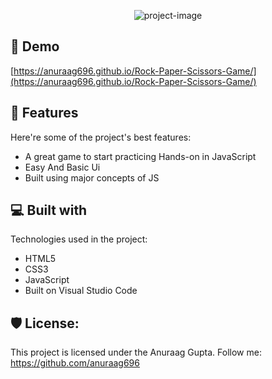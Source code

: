 <p align="center"><img src="https://socialify.git.ci/anuraag696/Rock-Paper-Scissors-Game/image?forks=1&amp;issues=1&amp;language=1&amp;name=1&amp;owner=1&amp;pattern=Transparent&amp;pulls=1&amp;stargazers=1&amp;theme=Dark" alt="project-image"></p>

<h2>🚀 Demo</h2>

[https://anuraag696.github.io/Rock-Paper-Scissors-Game/](https://anuraag696.github.io/Rock-Paper-Scissors-Game/)

  
  
<h2>🧐 Features</h2>

Here're some of the project's best features:

*   A great game to start practicing Hands-on in JavaScript
*   Easy And Basic Ui
*   Built using major concepts of JS

  
  
<h2>💻 Built with</h2>

Technologies used in the project:

*   HTML5
*   CSS3
*   JavaScript
*   Built on Visual Studio Code

<h2>🛡️ License:</h2>

This project is licensed under the Anuraag Gupta. Follow me: https://github.com/anuraag696

